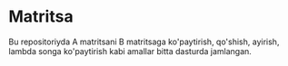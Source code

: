 # Matritsa
Bu repositoriyda A matritsani B matritsaga ko'paytirish, qo'shish, ayirish, lambda songa ko'paytirish kabi amallar bitta dasturda jamlangan.
